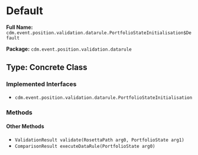 # Default

**Full Name:** `cdm.event.position.validation.datarule.PortfolioStateInitialisation$Default`

**Package:** `cdm.event.position.validation.datarule`

## Type: Concrete Class

### Implemented Interfaces

- `cdm.event.position.validation.datarule.PortfolioStateInitialisation`

### Methods

#### Other Methods

- `ValidationResult validate(RosettaPath arg0, PortfolioState arg1)`
- `ComparisonResult executeDataRule(PortfolioState arg0)`

